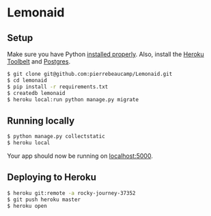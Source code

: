 # Lemonaid

## Setup

Make sure you have Python [installed properly](http://install.python-guide.org).  Also, install the [Heroku Toolbelt](https://toolbelt.heroku.com/) and [Postgres](https://devcenter.heroku.com/articles/heroku-postgresql#local-setup).

```sh
$ git clone git@github.com:pierrebeaucamp/Lemonaid.git
$ cd lemonaid
$ pip install -r requirements.txt
$ createdb lemonaid
$ heroku local:run python manage.py migrate
```

## Running locally

```sh
$ python manage.py collectstatic
$ heroku local
```

Your app should now be running on [localhost:5000](http://localhost:5000/).

## Deploying to Heroku

```sh
$ heroku git:remote -a rocky-journey-37352
$ git push heroku master
$ heroku open
```
